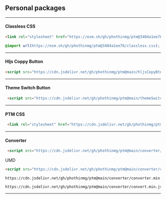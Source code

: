 ## Personal packages

---

#### Classless CSS

```html
<link rel="stylesheet" href="https://esm.sh/gh/phothinmg/ptm@3404a1ee76/classless.css">
```
```css
@import url(https://esm.sh/gh/phothinmg/ptm@3404a1ee76/classless.css);
```

---

#### Hljs Coppy Button 

```html
<script src="https://cdn.jsdelivr.net/gh/phothinmg/ptm@main/hljsCopyBtn.js"></script>
```

---

#### Theme Switch Button

```html
 <script src="https://cdn.jsdelivr.net/gh/phothinmg/ptm@main/themeSwitch.js"></script>
```
---

#### PTM CSS

```html
 <link rel="stylesheet" href="https://cdn.jsdelivr.net/gh/phothinmg/ptm@main/ptm.css">
```

---

#### Converter

```html
 <script src="https://cdn.jsdelivr.net/gh/phothinmg/ptm@main/converter/converter.min.js"></script>
```
UMD

```html
<script src="https://cdn.jsdelivr.net/gh/phothinmg/ptm@main/converter/convert.min.js"></script>
```
```
https://cdn.jsdelivr.net/gh/phothinmg/ptm@main/converter/converter.min.js

https://cdn.jsdelivr.net/gh/phothinmg/ptm@main/converter/convert.min.js
```

---
